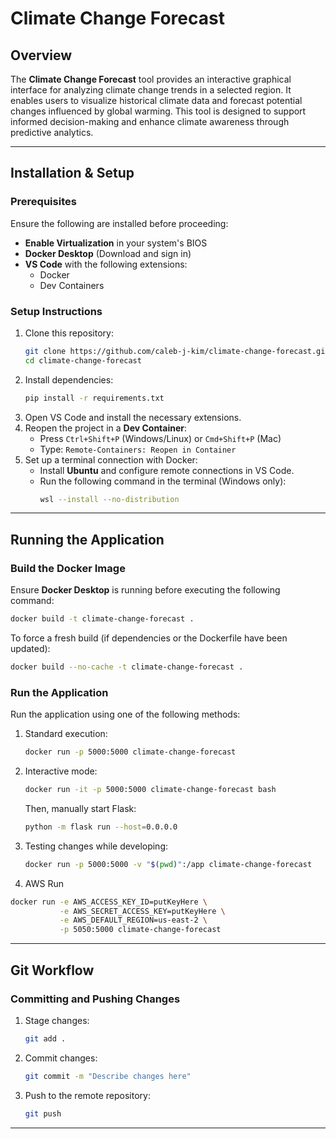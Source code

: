 # Climate Change Forecast

## Overview
The **Climate Change Forecast** tool provides an interactive graphical interface for analyzing climate change trends in a selected region. It enables users to visualize historical climate data and forecast potential changes influenced by global warming. This tool is designed to support informed decision-making and enhance climate awareness through predictive analytics.

---

## Installation & Setup
### Prerequisites
Ensure the following are installed before proceeding:
- **Enable Virtualization** in your system's BIOS
- **Docker Desktop** (Download and sign in)
- **VS Code** with the following extensions:
  - Docker
  - Dev Containers

### Setup Instructions
1. Clone this repository:
   ```sh
   git clone https://github.com/caleb-j-kim/climate-change-forecast.git
   cd climate-change-forecast
   ```
2. Install dependencies:
   ```sh
   pip install -r requirements.txt
   ```
3. Open VS Code and install the necessary extensions.
4. Reopen the project in a **Dev Container**:
   - Press `Ctrl+Shift+P` (Windows/Linux) or `Cmd+Shift+P` (Mac)
   - Type: `Remote-Containers: Reopen in Container`
5. Set up a terminal connection with Docker:
   - Install **Ubuntu** and configure remote connections in VS Code.
   - Run the following command in the terminal (Windows only):
     ```sh
     wsl --install --no-distribution
     ```

---

## Running the Application
### Build the Docker Image
Ensure **Docker Desktop** is running before executing the following command:
```sh
docker build -t climate-change-forecast .
```
To force a fresh build (if dependencies or the Dockerfile have been updated):
```sh
docker build --no-cache -t climate-change-forecast .
```

### Run the Application
Run the application using one of the following methods:
1. Standard execution:
   ```sh
   docker run -p 5000:5000 climate-change-forecast
   ```
2. Interactive mode:
   ```sh
   docker run -it -p 5000:5000 climate-change-forecast bash
   ```
   Then, manually start Flask:
   ```sh
   python -m flask run --host=0.0.0.0
   ```
3. Testing changes while developing:
   ```sh
   docker run -p 5000:5000 -v "$(pwd)":/app climate-change-forecast
   ```
4. AWS Run
```sh
docker run -e AWS_ACCESS_KEY_ID=putKeyHere \
           -e AWS_SECRET_ACCESS_KEY=putKeyHere \
           -e AWS_DEFAULT_REGION=us-east-2 \
           -p 5050:5000 climate-change-forecast
```

---

## Git Workflow
### Committing and Pushing Changes
1. Stage changes:
   ```sh
   git add .
   ```
2. Commit changes:
   ```sh
   git commit -m "Describe changes here"
   ```
3. Push to the remote repository:
   ```sh
   git push
   ```

---
